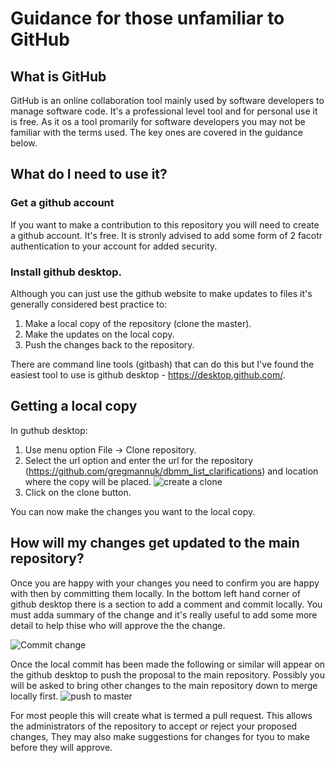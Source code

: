 # Guidance for those unfamiliar to GitHub

## What is GitHub
GitHub is an online collaboration tool mainly used by software developers to manage software code. It's a professional level tool and for personal use it is free. As it os a tool promarily for software developers you may not be familiar with the terms used. The key ones are covered in the guidance below.

## What do I need to use it?
### Get a github account
If you want to make a contribution to this repository you will need to create a github account. It's free. It is stronly advised to add some form of 2 facotr authentication to your account for added security.

### Install github desktop.
Although you can just use the github website to make updates to files it's generally considered best practice to:

1. Make a local copy of the repository (clone the master).
2. Make the updates on the local copy.
3. Push the changes back to the repository.

There are command line tools (gitbash) that can do this but I've found the easiest tool to use is github desktop  - https://desktop.github.com/.


## Getting a local copy
In guthub desktop:
1. Use menu option File -> Clone repository. 
2. Select the url option and enter the url for the repository (https://github.com/gregmannuk/dbmm_list_clarifications) and location where the copy will be placed.
		![create a clone](https://user-images.githubusercontent.com/76245811/103282147-b42df980-49cc-11eb-841d-2a0e913d54d9.png)
3. Click on the clone button.

You can now make the changes you want to the local copy.

## How will my changes get updated to the main repository?

Once you are happy with your changes you need to confirm you are happy with then by committing them locally. In the bottom left hand corner of github desktop there is a section to add a comment and commit locally. You must adda summary of the change and it's really useful to add some more detail to help thise who will approve the the change.

![Commit change](https://user-images.githubusercontent.com/76245811/103280813-3c120480-49c9-11eb-8661-e14217ffe7af.png)

Once the local commit has been made the following or similar will appear on the github desktop to push the proposal to the main repository. Possibly you will be asked to bring other changes to the main repository down to merge locally first.
![push to master](https://user-images.githubusercontent.com/76245811/103280874-5a780000-49c9-11eb-881e-7c348172ee13.png)

For most people this will create what is termed a pull request. This allows the administrators of the repository to accept or reject your proposed changes, They may also make suggestions for changes for tyou to make before they will approve.

